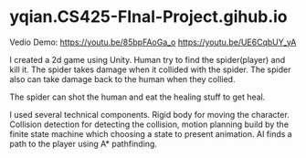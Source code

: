 # yqian.CS425-FInal-Project.gihub.io

Vedio Demo: 
https://youtu.be/85bpFAoGa_o
https://youtu.be/UE6CqbUY_yA

I created a 2d game using Unity. Human try to find the spider(player) and kill it.
The spider takes damage when it collided with the spider.
The spider also can take damage back to the human when they collied.

The spider can shot the human and eat the healing stuff to get heal.

I used several technical components. Rigid body for moving the character. Collision detection for detecting the collision, motion planning build by the finite state machine which choosing a state to present animation. AI finds a path to the player using A* pathfinding.
